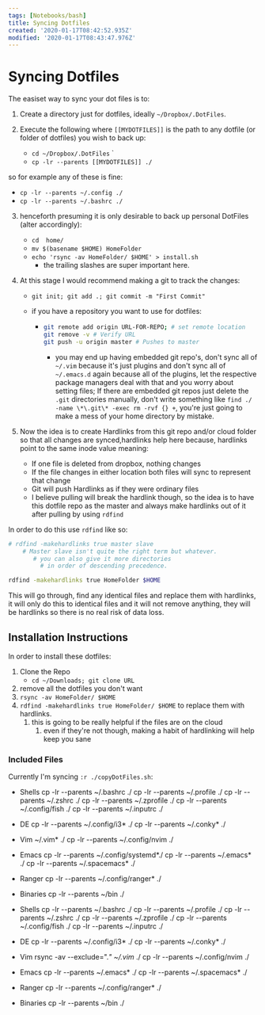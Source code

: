 ```yaml
---
tags: [Notebooks/bash]
title: Syncing Dotfiles
created: '2020-01-17T08:42:52.935Z'
modified: '2020-01-17T08:43:47.976Z'
---
```


# Syncing Dotfiles

The easiset way to sync your dot files is to:

1. Create a directory just for dotfiles, ideally `~/Dropbox/.DotFiles`.

2. Execute the following where `[[MYDOTFILES]]` is the path to any dotfile (or folder of dotfiles) you wish to back up:

   * `cd ~/Dropbox/.DotFiles` `
   * `cp -lr --parents [[MYDOTFILES]] ./`

so for example any of these is fine:

   * `cp -lr --parents ~/.config ./`
   * `cp -lr --parents ~/.bashrc ./`

3. henceforth presuming it is only desirable to back up personal DotFiles (alter accordingly):

   * `cd  home/ `
   * `mv $(basename $HOME) HomeFolder`
   * `echo 'rsync -av HomeFolder/ $HOME' > install.sh`
     * the trailing slashes are super important here.

4. At this stage I would recommend making a git to track the changes:
   
    * `git init; git add .; git commit -m "First Commit"`
    
    * if you have a repository you want to use for dotfiles:
    
      * ```bash
        git remote add origin URL-FOR-REPO; # set remote location
        git remove -v # Verify URL
        git push -u origin master # Pushes to master
        ```
        
        * you may end up having embedded git repo's, don't sync all of `~/.vim` because it's just plugins and don't sync all of `~/.emacs.d` again because all of the plugins, let the respective package managers deal with that and you worry about setting files; If there are embedded git repos just delete the `.git` directories manually, don't write something like `find ./ -name \*\.git\* -exec rm -rvf {} +`, you're just going to make a mess of your home directory by mistake.
5. Now the idea is to create Hardlinks from this git repo and/or cloud folder so that all changes are synced,hardlinks help here because, hardlinks point to the same inode value meaning:

    * If one file is deleted from dropbox, nothing changes
    * If the file changes in either location both files will sync to represent that change
    * Git will push Hardlinks as if they were ordinary files
	* I believe pulling will break the hardlink though, so the idea is to have this dotfile repo as the master and always make hardlinks out of it after pulling by using `rdfind`

In order to do this use `rdfind` like so:

```bash
# rdfind -makehardlinks true master slave
    # Master slave isn't quite the right term but whatever.
       # you can also give it more directories 
         # in order of descending precedence.

rdfind -makehardlinks true HomeFolder $HOME
```

This will go through, find any identical files and replace them with hardlinks, it will only do this to identical files and it will not remove anything, they will be hardlinks so there is no real risk of data loss.

## Installation Instructions

In order to install these dotfiles:

1. Clone the Repo
    * `cd ~/Downloads; git clone URL`
2. remove all the dotfiles you don't want
3. `rsync -av HomeFolder/ $HOME`
4.  `rdfind -makehardlinks true HomeFolder/ $HOME` to replace them with hardlinks.
    1. this is going to be really helpful if the files are on the cloud
        1. even if they're not though, making a habit of hardlinking will help keep you sane


### Included Files

Currently I'm syncing `:r ./copyDotFiles.sh`:


* Shells
cp -lr --parents ~/.bashrc        ./
cp -lr --parents ~/.profile       ./
cp -lr --parents ~/.zshrc         ./
cp -lr --parents ~/.zprofile      ./
cp -lr --parents ~/.config/fish   ./
cp -lr --parents ~/.inputrc       ./
* DE
cp -lr --parents ~/.config/i3*    ./
cp -lr --parents ~/.conky*        ./
* Vim
~/.vim*  ./
cp -lr --parents ~/.config/nvim   ./
* Emacs
cp -lr --parents ~/.config/systemd*./
cp -lr --parents ~/.emacs*         ./
cp -lr --parents ~/.spacemacs*     ./
* Ranger
cp -lr --parents ~/.config/ranger* ./

* Binaries
cp -lr --parents ~/bin         ./

* Shells
cp -lr --parents ~/.bashrc        ./
cp -lr --parents ~/.profile       ./
cp -lr --parents ~/.zshrc         ./
cp -lr --parents ~/.zprofile      ./
cp -lr --parents ~/.config/fish   ./
cp -lr --parents ~/.inputrc       ./
* DE
cp -lr --parents ~/.config/i3*    ./
cp -lr --parents ~/.conky*        ./
* Vim
rsync -av --exclude=".*" ~/.vim*  ./
cp -lr --parents ~/.config/nvim   ./
* Emacs
cp -lr --parents ~/.emacs*         ./
cp -lr --parents ~/.spacemacs*     ./
* Ranger
cp -lr --parents ~/.config/ranger* ./

* Binaries
cp -lr --parents ~/bin         ./


